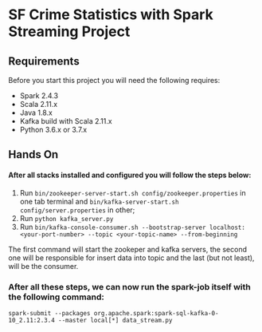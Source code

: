 # SF Crime Statistics with Spark Streaming Project
## Requirements
Before you start this project you will need the following requires:
- Spark 2.4.3
- Scala 2.11.x
- Java 1.8.x
- Kafka build with Scala 2.11.x
- Python 3.6.x or 3.7.x
## Hands On
#### After all stacks installed and configured you will follow the steps below:
1. Run `bin/zookeeper-server-start.sh config/zookeeper.properties` in one tab terminal and `bin/kafka-server-start.sh config/server.properties` in other;
2. Run `python kafka_server.py`
3. Run `bin/kafka-console-consumer.sh --bootstrap-server localhost:<your-port-number> --topic <your-topic-name> --from-beginning`

The first command will start the zookeper and kafka servers, the second one will be responsible for insert data into topic and the last (but not least), will be the consumer.

### After all these steps, we can now run the spark-job itself with the following command:
```
spark-submit --packages org.apache.spark:spark-sql-kafka-0-10_2.11:2.3.4 --master local[*] data_stream.py
```

